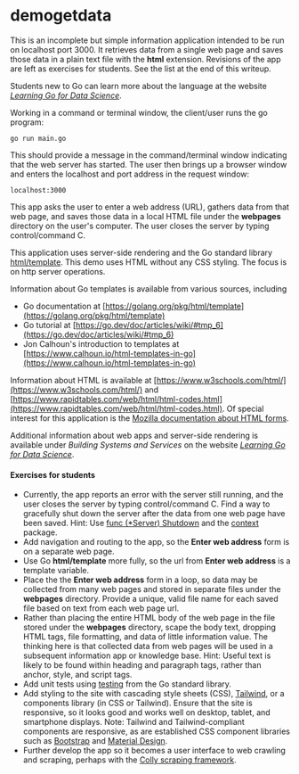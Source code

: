 # demogetdata 

This is an incomplete but simple information application intended to be run on localhost port 3000. It retrieves data from a single web page and saves those data in a plain text file with the **html** extension. Revisions of the app are left as exercises for students. See the list at the end of this writeup.

Students new to Go can learn more about the language at the website [*Learning Go for Data Science*](https://msdsgo.netlify.app/). 

Working in a command or terminal window, the client/user runs the go program:
```
go run main.go
```
This should provide a message in the command/terminal window indicating that the web server has started. The user then brings up a browser window and enters the localhost and port address in the request window:
```
localhost:3000
```
This app asks the user to enter a web address (URL), gathers data from that web page, and saves those data in a local HTML file under the **webpages** directory on the user's computer. The user closes the server by typing control/command C.

This application uses server-side rendering and the Go standard library [html/template](https://pkg.go.dev/html/template). This demo uses HTML without any CSS styling. The focus is on http server operations.

Information about Go templates is available from various sources, including
- Go documentation at [https://golang.org/pkg/html/template](https://golang.org/pkg/html/template)
- Go tutorial at [https://go.dev/doc/articles/wiki/#tmp_6](https://go.dev/doc/articles/wiki/#tmp_6)
- Jon Calhoun's introduction to templates at [https://www.calhoun.io/html-templates-in-go](https://www.calhoun.io/html-templates-in-go)

Information about HTML is available at [https://www.w3schools.com/html/](https://www.w3schools.com/html/) and [https://www.rapidtables.com/web/html/html-codes.html](https://www.rapidtables.com/web/html/html-codes.html). Of special interest for this application is the [Mozilla documentation about HTML forms](https://developer.mozilla.org/en-US/docs/Web/HTML/Element/form).

Additional information about web apps and server-side rendering is available under *Building Systems and Services* on the website [*Learning Go for Data Science*](https://msdsgo.netlify.app).

#### Exercises for students
- Currently, the app reports an error with the server still running, and the user closes the server by typing control/command C. Find a way to gracefully shut down the server after the data from one web page have been saved. Hint: Use [func (*Server) Shutdown](https://pkg.go.dev/net/http#Server.Shutdown) and the [context](https://pkg.go.dev/context) package.
- Add navigation and routing to the app, so the **Enter web address** form is on a separate web page.
- Use Go **html/template** more fully, so the url from **Enter web address** is a template variable.
- Place the the **Enter web address** form in a loop, so data may be collected from many web pages and stored in separate files under the **webpages** directory. Provide a unique, valid file name for each saved file based on text from each web page url.
- Rather than placing the entire HTML body of the web page in the file stored under the **webpages** directory, scape the body text, dropping HTML tags, file formatting, and data of little information value. The thinking here is that collected data from web pages will be used in a subsequent information app or knowledge base. Hint: Useful text is likely to be found within heading and paragraph tags, rather than anchor, style, and script tags.
- Add unit tests using [testing](https://pkg.go.dev/testing) from the Go standard library.
- Add styling to the site with cascading style sheets (CSS), [Tailwind](https://tailwindcss.com/), or a components library (in CSS or Tailwind). Ensure that the site is responsive, so it looks good and works well on desktop, tablet, and smartphone displays. Note: Tailwind and Tailwind-compliant components are responsive, as are established CSS component libraries such as [Bootstrap](https://getbootstrap.com/) and [Material Design](https://m3.material.io/).
- Further develop the app so it becomes a user interface to web crawling and scraping, perhaps with the [Colly scraping framework](https://pkg.go.dev/github.com/gocolly/colly/v2).


